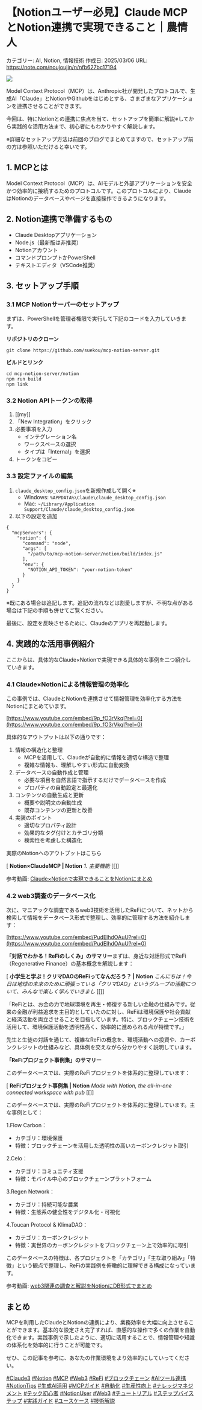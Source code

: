 # 【Notionユーザー必見】Claude MCPとNotion連携で実現できること｜農情人

カテゴリー: AI, Notion, 情報技術
作成日: 2025/03/06
URL: https://note.com/noujoujin/n/nfb627bc17194

![](https://assets.st-note.com/production/uploads/images/164613229/rectangle_large_type_2_887a71c187bd63e44a94709eab2c2fea.jpeg?width=1200)

Model Context Protocol（MCP）は、Anthropic社が開発したプロトコルで、生成AI「Claude」とNotionやGithubをはじめとする、さまざまなアプリケーションを連携させることができます。

今回は、特にNotionとの連携に焦点を当て、セットアップを簡単に解説※してから実践的な活用方法まで、初心者にもわかりやすく解説します。

※詳細なセットアップ方法は前回のブログでまとめてますので、セットアップ前の方は参照いただけると幸いです。

## 1. MCPとは

Model Context Protocol（MCP）は、AIモデルと外部アプリケーションを安全かつ効率的に接続するためのプロトコルです。このプロトコルにより、ClaudeはNotionのデータベースやページを直接操作できるようになります。

## 2. Notion連携で準備するもの

- Claude Desktopアプリケーション
- Node.js（最新版は非推奨）
- Notionアカウント
- コマンドプロンプトかPowerShell
- テキストエディタ（VSCode推奨）

## 3. セットアップ手順

### 3.1 MCP Notionサーバーのセットアップ

まずは、PowerShellを管理者権限で実行して下記のコードを入力していきます。

**リポジトリのクローン**

```
git clone https://github.com/suekou/mcp-notion-server.git
```

**ビルドとリンク**

```
cd mcp-notion-server/notion
npm run build
npm link
```

### 3.2 Notion APIトークンの取得

1. [[my]]
2. 「New Integration」をクリック
3. 必要事項を入力
    - インテグレーション名
    - ワークスペースの選択
    - タイプは「Internal」を選択
4. トークンをコピー

### 3.3 設定ファイルの編集

1. `claude_desktop_config.json`を新規作成して開く※
    - Windows: `%APPDATA%\Claude\claude_desktop_config.json`
    - Mac: `~/Library/Application Support/Claude/claude_desktop_config.json`
2. 以下の設定を追加

```
{
  "mcpServers": {
    "notion": {
      "command": "node",
      "args": [
        "/path/to/mcp-notion-server/notion/build/index.js"
      ],
      "env": {
        "NOTION_API_TOKEN": "your-notion-token"
      }
    }
  }
}
```

※既にある場合は追記します。追記の流れなどは割愛しますが、不明な点がある場合は下記の手順も併せてご覧ください。

最後に、設定を反映させるために、Claudeのアプリを再起動します。

## 4. 実践的な活用事例紹介

ここからは、具体的なClaude×Notionで実現できる具体的な事例を二つ紹介していきます。

### 4.1 Claude×Notionによる情報管理の効率化

この事例では、ClaudeとNotionを連携させて情報管理を効率化する方法をNotionにまとめています。

[https://www.youtube.com/embed/9p_fO3rVkqI?rel=0](https://www.youtube.com/embed/9p_fO3rVkqI?rel=0)

具体的なアウトプットは以下の通りです：

1. 情報の構造化と整理
    - MCPを活用して、Claudeが自動的に情報を適切な構造で整理
    - 複雑な情報も、理解しやすい形式に自動変換
2. データベースの自動作成と管理
    - 必要な項目を自然言語で指示するだけでデータベースを作成
    - プロパティの自動設定と最適化
3. コンテンツの自動生成と更新
    - 概要や説明文の自動生成
    - 既存コンテンツの更新と改善
4. 実装のポイント
    - 適切なプロパティ設計
    - 効果的なタグ付けとカテゴリ分類
    - 検索性を考慮した構造化

実際のNotionへのアウトプットはこちら

 [ **Notion×ClaudeMCP | Notion**   *1. 主要機能*   [[]]  

参考動画: [Claude×Notionで実現できることをNotionにまとめ](https://www.youtube.com/watch?v=9p_fO3rVkqI)

### 4.2 web3調査のデータベース化

次に、マニアックな調査であるweb3技術を活用したReFiについて、ネットから検索して情報をデータベース形式で整理し、効率的に管理する方法を紹介します：

[https://www.youtube.com/embed/PudElhdOAuU?rel=0](https://www.youtube.com/embed/PudElhdOAuU?rel=0)

**「対話でわかる！ReFiのしくみ」のサマリー**まずは、身近な対話形式でReFi（Regenerative Finance）の基本概念を解説します：

 [ **小学生と学ぶ！クリマDAOのReFiってなんだろう？ | Notion**   *こんにちは！今日は地球の未来のために頑張っている「クリマDAO」というグループの活動について、みんなで楽しく学んでいきまし*   [[]]  

「ReFiとは、お金の力で地球環境を再生・修復する新しい金融の仕組みです。従来の金融が利益追求を主目的としていたのに対し、ReFiは環境保護や社会貢献と経済活動を両立させることを目指しています。特に、ブロックチェーン技術を活用して、環境保護活動を透明性高く、効率的に進められる点が特徴です。」

先生と生徒の対話を通じて、複雑なReFiの概念を、環境活動への投資や、カーボンクレジットの仕組みなど、具体例を交えながら分かりやすく説明しています。

**「ReFiプロジェクト事例集」のサマリー**

このデータベースでは、実際のReFiプロジェクトを体系的に整理しています：

 [ **ReFiプロジェクト事例集 | Notion**   *Made with Notion, the all-in-one connected workspace with pub*   [[]]  

このデータベースでは、実際のReFiプロジェクトを体系的に整理しています。主な事例として：

1.Flow Carbon：

- カテゴリ：環境保護
- 特徴：ブロックチェーンを活用した透明性の高いカーボンクレジット取引

2.Celo：

- カテゴリ：コミュニティ支援
- 特徴：モバイル中心のブロックチェーンプラットフォーム

3.Regen Network：

- カテゴリ：持続可能な農業
- 特徴：生態系の健全性をデジタル化・可視化

4.Toucan Protocol & KlimaDAO：

- カテゴリ：カーボンクレジット
- 特徴：実世界のカーボンクレジットをブロックチェーン上で効率的に取引

このデータベースの特徴は、各プロジェクトを「カテゴリ」「主な取り組み」「特徴」という観点で整理し、ReFiの実践例を俯瞰的に理解できる構成になっています。

参考動画: [web3関連の調査と解説をNotionにDB形式でまとめ](https://www.youtube.com/watch?v=PudElhdOAuU)

## まとめ

MCPを利用したClaudeとNotionの連携により、業務効率を大幅に向上させることができます。基本的な設定さえ完了すれば、直感的な操作で多くの作業を自動化できます。実践事例で示したように、適切に活用することで、情報管理や知識の体系化を効率的に行うことが可能です。

ぜひ、この記事を参考に、あなたの作業環境をより効率的にしていってください。

[#Claude3](https://note.com/hashtag/Claude3) [#Notion](https://note.com/hashtag/Notion) [#MCP](https://note.com/hashtag/MCP) [#Web3](https://note.com/hashtag/Web3) [#ReFi](https://note.com/hashtag/ReFi) [#ブロックチェーン](https://note.com/hashtag/%E3%83%96%E3%83%AD%E3%83%83%E3%82%AF%E3%83%81%E3%82%A7%E3%83%BC%E3%83%B3) [#AIツール連携](https://note.com/hashtag/AI%E3%83%84%E3%83%BC%E3%83%AB%E9%80%A3%E6%90%BA) [#NotionTips](https://note.com/hashtag/NotionTips) [#生成AI活用](https://note.com/hashtag/%E7%94%9F%E6%88%90AI%E6%B4%BB%E7%94%A8) [#MCPガイド](https://note.com/hashtag/MCP%E3%82%AC%E3%82%A4%E3%83%89) [#自動化](https://note.com/hashtag/%E8%87%AA%E5%8B%95%E5%8C%96) [#生産性向上](https://note.com/hashtag/%E7%94%9F%E7%94%A3%E6%80%A7%E5%90%91%E4%B8%8A) [#ナレッジマネジメント](https://note.com/hashtag/%E3%83%8A%E3%83%AC%E3%83%83%E3%82%B8%E3%83%9E%E3%83%8D%E3%82%B8%E3%83%A1%E3%83%B3%E3%83%88) [#テック初心者](https://note.com/hashtag/%E3%83%86%E3%83%83%E3%82%AF%E5%88%9D%E5%BF%83%E8%80%85) [#NotionUser](https://note.com/hashtag/NotionUser) [#Web3](https://note.com/hashtag/Web3) [#チュートリアル](https://note.com/hashtag/%E3%83%81%E3%83%A5%E3%83%BC%E3%83%88%E3%83%AA%E3%82%A2%E3%83%AB) [#ステップバイステップ](https://note.com/hashtag/%E3%82%B9%E3%83%86%E3%83%83%E3%83%97%E3%83%90%E3%82%A4%E3%82%B9%E3%83%86%E3%83%83%E3%83%97) [#実践ガイド](https://note.com/hashtag/%E5%AE%9F%E8%B7%B5%E3%82%AC%E3%82%A4%E3%83%89) [#ユースケース](https://note.com/hashtag/%E3%83%A6%E3%83%BC%E3%82%B9%E3%82%B1%E3%83%BC%E3%82%B9) [#技術解説](https://note.com/hashtag/%E6%8A%80%E8%A1%93%E8%A7%A3%E8%AA%AC)